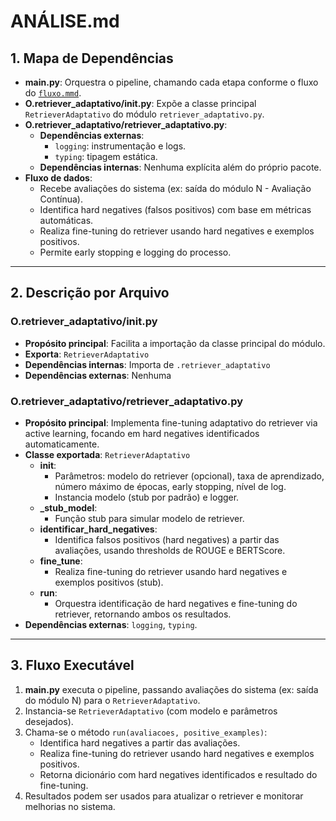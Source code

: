 # ANÁLISE.md

## 1. Mapa de Dependências

- **main.py**: Orquestra o pipeline, chamando cada etapa conforme o fluxo do [`fluxo.mmd`](../docs/fluxo.mmd).
- **O.retriever_adaptativo/__init__.py**: Expõe a classe principal `RetrieverAdaptativo` do módulo `retriever_adaptativo.py`.
- **O.retriever_adaptativo/retriever_adaptativo.py**:
  - **Dependências externas**:
    - `logging`: instrumentação e logs.
    - `typing`: tipagem estática.
  - **Dependências internas**: Nenhuma explícita além do próprio pacote.
- **Fluxo de dados**:
  - Recebe avaliações do sistema (ex: saída do módulo N - Avaliação Contínua).
  - Identifica hard negatives (falsos positivos) com base em métricas automáticas.
  - Realiza fine-tuning do retriever usando hard negatives e exemplos positivos.
  - Permite early stopping e logging do processo.

---

## 2. Descrição por Arquivo

### O.retriever_adaptativo/__init__.py

- **Propósito principal**: Facilita a importação da classe principal do módulo.
- **Exporta**: `RetrieverAdaptativo`
- **Dependências internas**: Importa de `.retriever_adaptativo`
- **Dependências externas**: Nenhuma

### O.retriever_adaptativo/retriever_adaptativo.py

- **Propósito principal**: Implementa fine-tuning adaptativo do retriever via active learning, focando em hard negatives identificados automaticamente.
- **Classe exportada**: `RetrieverAdaptativo`
  - **__init__**: 
    - Parâmetros: modelo do retriever (opcional), taxa de aprendizado, número máximo de épocas, early stopping, nível de log.
    - Instancia modelo (stub por padrão) e logger.
  - **_stub_model**:
    - Função stub para simular modelo de retriever.
  - **identificar_hard_negatives**:
    - Identifica falsos positivos (hard negatives) a partir das avaliações, usando thresholds de ROUGE e BERTScore.
  - **fine_tune**:
    - Realiza fine-tuning do retriever usando hard negatives e exemplos positivos (stub).
  - **run**:
    - Orquestra identificação de hard negatives e fine-tuning do retriever, retornando ambos os resultados.
- **Dependências externas**: `logging`, `typing`.

---

## 3. Fluxo Executável

1. **main.py** executa o pipeline, passando avaliações do sistema (ex: saída do módulo N) para o `RetrieverAdaptativo`.
2. Instancia-se `RetrieverAdaptativo` (com modelo e parâmetros desejados).
3. Chama-se o método `run(avaliacoes, positive_examples)`:
   - Identifica hard negatives a partir das avaliações.
   - Realiza fine-tuning do retriever usando hard negatives e exemplos positivos.
   - Retorna dicionário com hard negatives identificados e resultado do fine-tuning.
4. Resultados podem ser usados para atualizar o retriever e monitorar melhorias no sistema.
